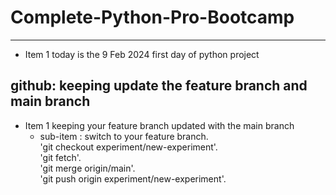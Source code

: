 # Complete-Python-Pro-Bootcamp

---

- Item 1 today is the 9 Feb 2024 first day of python project

## github: keeping update the feature branch and main branch

- Item 1 keeping your feature branch updated with the main branch
	- sub-item : switch to your feature branch.<br>
	'git checkout experiment/new-experiment'.<br>
	'git fetch'.<br>
	'git merge origin/main'.<br>
	'git push origin experiment/new-experiment'.<br>

